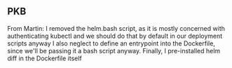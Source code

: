 ## PKB

From Martin: 
I removed the helm.bash script, as it is mostly concerned with authenticating kubectl and we should do that by default in our deployment scripts anyway
I also neglect to define an entrypoint into the Dockerfile, since we'll be passing it a bash script anyway.
Finally, I pre-installed helm diff in the Dockerfile itself
